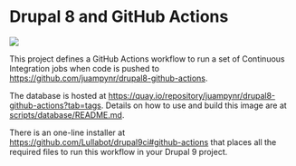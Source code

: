 # Drupal 8 and GitHub Actions

![](https://github.com/juampynr/drupal8-github-actions/workflows/Tests%20and%20code/badge.svg)

This project defines a GitHub Actions workflow to run a set of Continuous
Integration jobs when code is pushed to https://github.com/juampynr/drupal8-github-actions.

The database is hosted at https://quay.io/repository/juampynr/drupal8-github-actions?tab=tags.
Details on how to use and build this image are at [scripts/database/README.md](scripts/database/README.md).

There is an one-line installer at https://github.com/Lullabot/drupal9ci#github-actions that
places all the required files to run this workflow in your Drupal 9 project.
